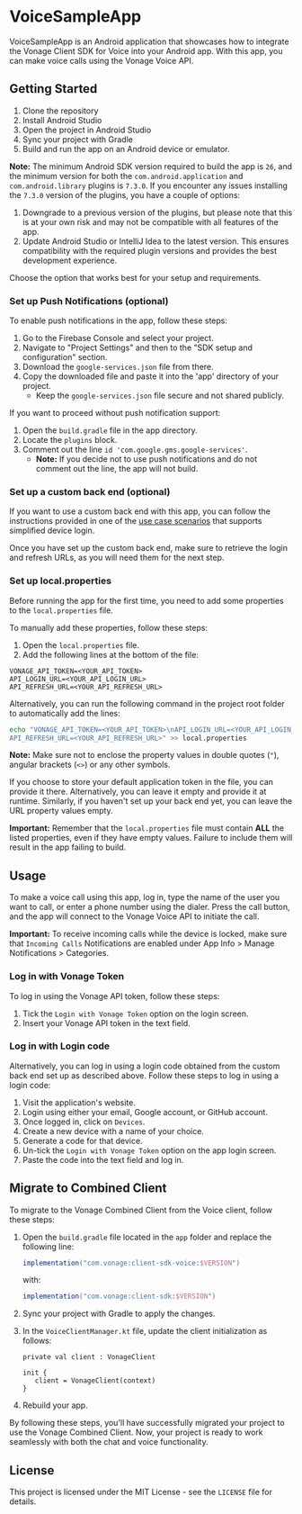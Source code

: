 # VoiceSampleApp

VoiceSampleApp is an Android application that showcases how to integrate the Vonage Client SDK for Voice into your Android app. With this app, you can make voice calls using the Vonage Voice API.

## Getting Started

1. Clone the repository
2. Install Android Studio
3. Open the project in Android Studio
4. Sync your project with Gradle
5. Build and run the app on an Android device or emulator.

**Note:** The minimum Android SDK version required to build the app is `26`,
and the minimum version for both the `com.android.application` and `com.android.library`
plugins is `7.3.0`. If you encounter any issues installing the `7.3.0` version of the plugins, you have a couple of options:

1. Downgrade to a previous version of the plugins, but please note that this is at your own risk and may not be compatible with all features of the app.
2. Update Android Studio or IntelliJ Idea to the latest version. This ensures compatibility with the required plugin versions and provides the best development experience.

Choose the option that works best for your setup and requirements.

### Set up Push Notifications (optional)

To enable push notifications in the app, follow these steps:

1. Go to the Firebase Console and select your project.
2. Navigate to "Project Settings" and then to the "SDK setup and configuration" section.
3. Download the `google-services.json` file from there.
4. Copy the downloaded file and paste it into the 'app' directory of your project.
    - Keep the `google-services.json` file secure and not shared publicly.

If you want to proceed without push notification support:

1. Open the `build.gradle` file in the app directory.
2. Locate the `plugins` block.
3. Comment out the line `id 'com.google.gms.google-services'`.
    - **Note:** If you decide not to use push notifications and do not comment out the line, the app will not build.

### Set up a custom back end (optional)

If you want to use a custom back end with this app, you can follow the instructions provided in one of the [use case scenarios](../../README.md#usecases) that supports simplified device login.

Once you have set up the custom back end, make sure to retrieve the login and refresh URLs, as you will need them for the next step.

### Set up local.properties

Before running the app for the first time, you need to add some properties to the `local.properties` file.

To manually add these properties, follow these steps:

1. Open the `local.properties` file.
2. Add the following lines at the bottom of the file:
```
VONAGE_API_TOKEN=<YOUR_API_TOKEN>
API_LOGIN_URL=<YOUR_API_LOGIN_URL>
API_REFRESH_URL=<YOUR_API_REFRESH_URL>
```

Alternatively, you can run the following command in the project root folder to automatically add the lines:
```bash
echo "VONAGE_API_TOKEN=<YOUR_API_TOKEN>\nAPI_LOGIN_URL=<YOUR_API_LOGIN_URL>\n
API_REFRESH_URL=<YOUR_API_REFRESH_URL>" >> local.properties
```

**Note:** Make sure not to enclose the property values in double quotes (`"`), angular brackets (`<>`) or any other symbols.

If you choose to store your default application token in the file, you can provide it there. Alternatively, you can leave it empty and provide it at runtime. Similarly, if you haven't set up your back end yet, you can leave the URL property values empty.

**Important:** Remember that the `local.properties` file must contain **ALL** the listed properties, even if they have empty values. Failure to include them will result in the app failing to build.

## Usage

To make a voice call using this app, log in, type the name of the user you want to call, or enter a phone number using the dialer. Press the call button, and the app will connect to the Vonage Voice API to initiate the call.

**Important:** To receive incoming calls while the device is locked, make sure that `Incoming Calls` Notifications are enabled under App Info > Manage Notifications > Categories.

### Log in with Vonage Token
To log in using the Vonage API token, follow these steps:

1. Tick the `Login with Vonage Token` option on the login screen.
2. Insert your Vonage API token in the text field.

### Log in with Login code
Alternatively, you can log in using a login code obtained from the custom back end set up as described above. 
Follow these steps to log in using a login code:

1. Visit the application's website.
2. Login using either your email, Google account, or GitHub account.
3. Once logged in, click on `Devices`.
4. Create a new device with a name of your choice.
5. Generate a code for that device.
6. Un-tick the `Login with Vonage Token` option on the app login screen.
7. Paste the code into the text field and log in.

## Migrate to Combined Client

To migrate to the Vonage Combined Client from the Voice client, follow these steps:

1. Open the `build.gradle` file located in the `app` folder and replace the following line:
   ```gradle
   implementation("com.vonage:client-sdk-voice:$VERSION")
   ```
   
   with:
   
   ```gradle
   implementation("com.vonage:client-sdk:$VERSION")
   ```
2. Sync your project with Gradle to apply the changes.
3. In the `VoiceClientManager.kt` file, update the client initialization as follows:
   ```
   private val client : VonageClient

   init {
      client = VonageClient(context)
   }
   ```
4. Rebuild your app.

By following these steps, you'll have successfully migrated your project to use the Vonage Combined Client. Now, your project is ready to work seamlessly with both the chat and voice functionality.

## License

This project is licensed under the MIT License - see the `LICENSE` file for details.

